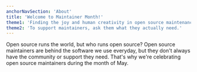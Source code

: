 ```yaml
---
anchorNavSection: 'About'
title: 'Welcome to Maintainer Month!'
theme1: 'Finding the joy and human creativity in open source maintenance.'
theme2: 'To support maintainers, ask them what they actually need.'
---
```


Open source runs the world, but who runs open source? Open source maintainers are behind the software we use everyday, but they don't always have the community or support they need. That's why we're celebrating open source maintainers during the month of May.
